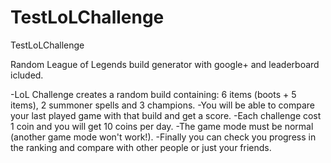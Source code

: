 # TestLoLChallenge
TestLoLChallenge

Random League of Legends build generator with google+ and leaderboard icluded.

-LoL Challenge creates a random build containing: 6 items (boots + 5 items), 2 summoner spells and 3 champions.
-You will be able to compare your last played game with that build and get a score.
-Each challenge cost 1 coin and you will get 10 coins per day.
-The game mode must be normal (another game mode won\'t work!). 
-Finally you can check you progress in the ranking and compare with other people or just your friends.
